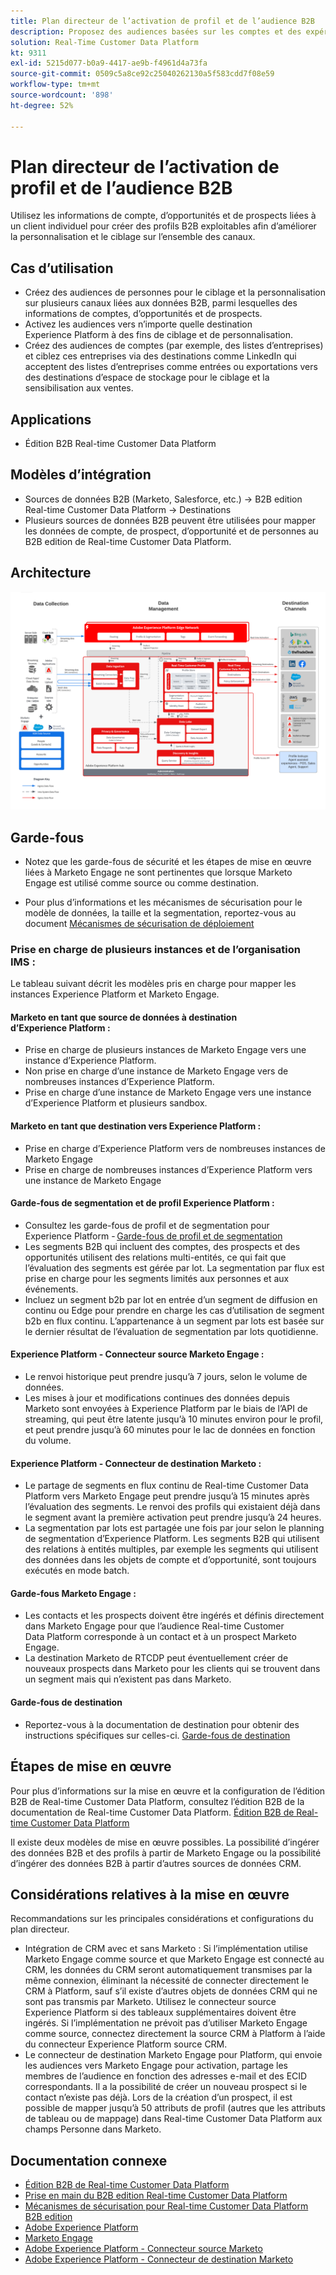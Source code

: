 ```yaml
---
title: Plan directeur de l’activation de profil et de l’audience B2B
description: Proposez des audiences basées sur les comptes et des expériences client centrées sur les profils grâce à Real-time Customer Data Platform.
solution: Real-Time Customer Data Platform
kt: 9311
exl-id: 5215d077-b0a9-4417-ae9b-f4961d4a73fa
source-git-commit: 0509c5a8ce92c25040262130a5f583cdd7f08e59
workflow-type: tm+mt
source-wordcount: '898'
ht-degree: 52%

---
```


# Plan directeur de l’activation de profil et de l’audience B2B

Utilisez les informations de compte, d’opportunités et de prospects liées à un client individuel pour créer des profils B2B exploitables afin d’améliorer la personnalisation et le ciblage sur l’ensemble des canaux.

## Cas d’utilisation

* Créez des audiences de personnes pour le ciblage et la personnalisation sur plusieurs canaux liées aux données B2B, parmi lesquelles des informations de comptes, d’opportunités et de prospects.
* Activez les audiences vers n’importe quelle destination Experience Platform à des fins de ciblage et de personnalisation.
* Créez des audiences de comptes (par exemple, des listes d’entreprises) et ciblez ces entreprises via des destinations comme LinkedIn qui acceptent des listes d’entreprises comme entrées ou exportations vers des destinations d’espace de stockage pour le ciblage et la sensibilisation aux ventes.

## Applications

* Édition B2B Real-time Customer Data Platform

## Modèles d’intégration

* Sources de données B2B (Marketo, Salesforce, etc.) -> B2B edition Real-time Customer Data Platform -> Destinations
* Plusieurs sources de données B2B peuvent être utilisées pour mapper les données de compte, de prospect, d’opportunité et de personnes au B2B edition de Real-time Customer Data Platform.

## Architecture

![Architecture de référence pour le plan directeur d’activation B2B](assets/b2b-activation.png)

## Garde-fous

* Notez que les garde-fous de sécurité et les étapes de mise en œuvre liées à Marketo Engage ne sont pertinentes que lorsque Marketo Engage est utilisé comme source ou comme destination.

* Pour plus d’informations et les mécanismes de sécurisation pour le modèle de données, la taille et la segmentation, reportez-vous au document [ Mécanismes de sécurisation de déploiement ](../experience-platform/guardrails.md)


### Prise en charge de plusieurs instances et de l’organisation IMS :

Le tableau suivant décrit les modèles pris en charge pour mapper les instances Experience Platform et Marketo Engage.

#### Marketo en tant que source de données à destination d’Experience Platform :

* Prise en charge de plusieurs instances de Marketo Engage vers une instance d’Experience Platform.
* Non prise en charge d’une instance de Marketo Engage vers de nombreuses instances d’Experience Platform.
* Prise en charge d’une instance de Marketo Engage vers une instance d’Experience Platform et plusieurs sandbox.

#### Marketo en tant que destination vers Experience Platform :

* Prise en charge d’Experience Platform vers de nombreuses instances de Marketo Engage
* Prise en charge de nombreuses instances d’Experience Platform vers une instance de Marketo Engage

#### Garde-fous de segmentation et de profil Experience Platform :

* Consultez les garde-fous de profil et de segmentation pour Experience Platform - [Garde-fous de profil et de segmentation](https://experienceleague.adobe.com/docs/experience-platform/profile/guardrails.html?lang=fr)
* Les segments B2B qui incluent des comptes, des prospects et des opportunités utilisent des relations multi-entités, ce qui fait que l’évaluation des segments est gérée par lot. La segmentation par flux est prise en charge pour les segments limités aux personnes et aux événements.
* Incluez un segment b2b par lot en entrée d’un segment de diffusion en continu ou Edge pour prendre en charge les cas d’utilisation de segment b2b en flux continu. L’appartenance à un segment par lots est basée sur le dernier résultat de l’évaluation de segmentation par lots quotidienne.

#### Experience Platform - Connecteur source Marketo Engage :

* Le renvoi historique peut prendre jusqu’à 7 jours, selon le volume de données.
* Les mises à jour et modifications continues des données depuis Marketo sont envoyées à Experience Platform par le biais de l’API de streaming, qui peut être latente jusqu’à 10 minutes environ pour le profil, et peut prendre jusqu’à 60 minutes pour le lac de données en fonction du volume.

#### Experience Platform - Connecteur de destination Marketo :

* Le partage de segments en flux continu de Real-time Customer Data Platform vers Marketo Engage peut prendre jusqu’à 15 minutes après l’évaluation des segments. Le renvoi des profils qui existaient déjà dans le segment avant la première activation peut prendre jusqu’à 24 heures.
* La segmentation par lots est partagée une fois par jour selon le planning de segmentation d’Experience Platform. Les segments B2B qui utilisent des relations à entités multiples, par exemple les segments qui utilisent des données dans les objets de compte et d’opportunité, sont toujours exécutés en mode batch.

#### Garde-fous Marketo Engage :

* Les contacts et les prospects doivent être ingérés et définis directement dans Marketo Engage pour que l’audience Real-time Customer Data Platform corresponde à un contact et à un prospect Marketo Engage.
* La destination Marketo de RTCDP peut éventuellement créer de nouveaux prospects dans Marketo pour les clients qui se trouvent dans un segment mais qui n’existent pas dans Marketo.

#### Garde-fous de destination

* Reportez-vous à la documentation de destination pour obtenir des instructions spécifiques sur celles-ci. [Garde-fous de destination](https://experienceleague.adobe.com/docs/experience-platform/destinations/guardrails.html?lang=fr)


## Étapes de mise en œuvre

Pour plus d’informations sur la mise en œuvre et la configuration de l’édition B2B de Real-time Customer Data Platform, consultez l’édition B2B de la documentation de Real-time Customer Data Platform. [Édition B2B de Real-time Customer Data Platform](https://experienceleague.adobe.com/docs/experience-platform/rtcdp/b2b-overview.html?lang=fr)

Il existe deux modèles de mise en œuvre possibles. La possibilité d’ingérer des données B2B et des profils à partir de Marketo Engage ou la possibilité d’ingérer des données B2B à partir d’autres sources de données CRM.

## Considérations relatives à la mise en œuvre

Recommandations sur les principales considérations et configurations du plan directeur.

* Intégration de CRM avec et sans Marketo :
Si l’implémentation utilise Marketo Engage comme source et que Marketo Engage est connecté au CRM, les données du CRM seront automatiquement transmises par la même connexion, éliminant la nécessité de connecter directement le CRM à Platform, sauf s’il existe d’autres objets de données CRM qui ne sont pas transmis par Marketo. Utilisez le connecteur source Experience Platform si des tableaux supplémentaires doivent être ingérés. Si l’implémentation ne prévoit pas d’utiliser Marketo Engage comme source, connectez directement la source CRM à Platform à l’aide du connecteur Experience Platform source CRM.
* Le connecteur de destination Marketo Engage pour Platform, qui envoie les audiences vers Marketo Engage pour activation, partage les membres de l’audience en fonction des adresses e-mail et des ECID correspondants. Il a la possibilité de créer un nouveau prospect si le contact n’existe pas déjà. Lors de la création d’un prospect, il est possible de mapper jusqu’à 50 attributs de profil (autres que les attributs de tableau ou de mappage) dans Real-time Customer Data Platform aux champs Personne dans Marketo.

## Documentation connexe

* [Édition B2B de Real-time Customer Data Platform](https://experienceleague.adobe.com/docs/experience-platform/rtcdp/b2b-overview.html?lang=fr)
* [Prise en main du B2B edition Real-time Customer Data Platform](https://experienceleague.adobe.com/en/docs/experience-platform/rtcdp/intro/rtcdpb2b-intro/b2b-tutorial)
* [Mécanismes de sécurisation pour Real-time Customer Data Platform B2B edition](https://experienceleague.adobe.com/en/docs/experience-platform/rtcdp/intro/rtcdpb2b-intro/b2b-guardrails)
* [Adobe Experience Platform](https://experienceleague.adobe.com/docs/experience-platform.html?lang=fr)
* [Marketo Engage](https://experienceleague.adobe.com/docs/marketo/using/home.html)
* [Adobe Experience Platform - Connecteur source Marketo](https://experienceleague.adobe.com/docs/experience-platform/sources/connectors/adobe-applications/marketo/marketo.html?lang=fr)
* [Adobe Experience Platform - Connecteur de destination Marketo](https://experienceleague.adobe.com/docs/marketo/using/product-docs/core-marketo-concepts/smart-lists-and-static-lists/static-lists/push-an-adobe-experience-cloud-segment-to-a-marketo-static-list.html)
